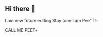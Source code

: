 ## Hi there 👋

<!--
**PeeTv2/PeeTv2** is a ✨ _special_ ✨ repository because its `LYNX.md` (this file) appears on your GitHub profile.

Here are some ideas to get you started:

- 🔭 I’m currently working on ...
- 🌱 I’m currently learning ...
- 👯 I’m looking to collaborate on ...
- 🤔 I’m looking for help with ...
- 💬 Ask me about ...
- 📫 How to reach me: ...
- 😄 Pronouns: ...
- ⚡ Fun fact: ...
-->I am new future editing Stay tune I am Pee"T✨
CALL ME PEET💀
